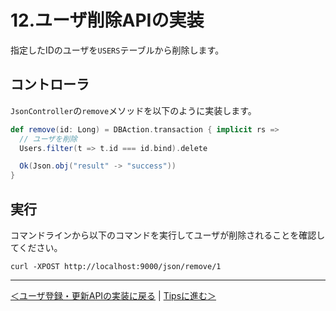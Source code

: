 # 12.ユーザ削除APIの実装

指定したIDのユーザを`USERS`テーブルから削除します。

## コントローラ

`JsonController`の`remove`メソッドを以下のように実装します。

```scala
def remove(id: Long) = DBAction.transaction { implicit rs =>
  // ユーザを削除
  Users.filter(t => t.id === id.bind).delete

  Ok(Json.obj("result" -> "success"))
}
```

## 実行

コマンドラインから以下のコマンドを実行してユーザが削除されることを確認してください。

```
curl -XPOST http://localhost:9000/json/remove/1
```

----
[＜ユーザ登録・更新APIの実装に戻る](11_implement_update_api.md) | [Tipsに進む＞](13_tips.md)
